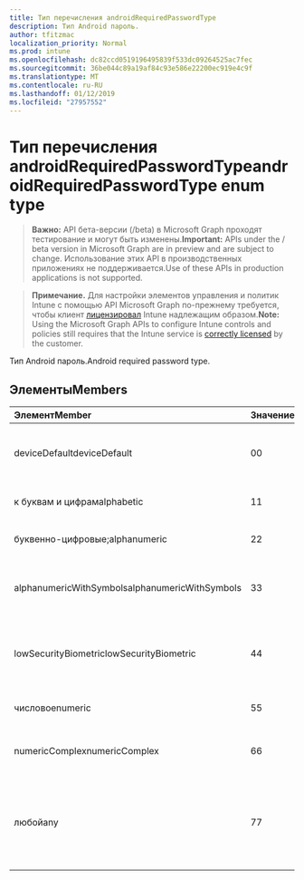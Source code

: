 ```yaml
---
title: Тип перечисления androidRequiredPasswordType
description: Тип Android пароль.
author: tfitzmac
localization_priority: Normal
ms.prod: intune
ms.openlocfilehash: dc82ccd0519196495839f533dc09264525ac7fec
ms.sourcegitcommit: 36be044c89a19af84c93e586e22200ec919e4c9f
ms.translationtype: MT
ms.contentlocale: ru-RU
ms.lasthandoff: 01/12/2019
ms.locfileid: "27957552"
---
```

# <a name="androidrequiredpasswordtype-enum-type"></a><span data-ttu-id="cc090-103">Тип перечисления androidRequiredPasswordType</span><span class="sxs-lookup"><span data-stu-id="cc090-103">androidRequiredPasswordType enum type</span></span>

> <span data-ttu-id="cc090-104">**Важно:** API бета-версии (/beta) в Microsoft Graph проходят тестирование и могут быть изменены.</span><span class="sxs-lookup"><span data-stu-id="cc090-104">**Important:** APIs under the / beta version in Microsoft Graph are in preview and are subject to change.</span></span> <span data-ttu-id="cc090-105">Использование этих API в производственных приложениях не поддерживается.</span><span class="sxs-lookup"><span data-stu-id="cc090-105">Use of these APIs in production applications is not supported.</span></span>

> <span data-ttu-id="cc090-106">**Примечание.** Для настройки элементов управления и политик Intune с помощью API Microsoft Graph по-прежнему требуется, чтобы клиент [лицензировал](https://go.microsoft.com/fwlink/?linkid=839381) Intune надлежащим образом.</span><span class="sxs-lookup"><span data-stu-id="cc090-106">**Note:** Using the Microsoft Graph APIs to configure Intune controls and policies still requires that the Intune service is [correctly licensed](https://go.microsoft.com/fwlink/?linkid=839381) by the customer.</span></span>

<span data-ttu-id="cc090-107">Тип Android пароль.</span><span class="sxs-lookup"><span data-stu-id="cc090-107">Android required password type.</span></span>
## <a name="members"></a><span data-ttu-id="cc090-108">Элементы</span><span class="sxs-lookup"><span data-stu-id="cc090-108">Members</span></span>
|<span data-ttu-id="cc090-109">Элемент</span><span class="sxs-lookup"><span data-stu-id="cc090-109">Member</span></span>|<span data-ttu-id="cc090-110">Значение</span><span class="sxs-lookup"><span data-stu-id="cc090-110">Value</span></span>|<span data-ttu-id="cc090-111">Описание</span><span class="sxs-lookup"><span data-stu-id="cc090-111">Description</span></span>|
|:---|:---|:---|
|<span data-ttu-id="cc090-112">deviceDefault</span><span class="sxs-lookup"><span data-stu-id="cc090-112">deviceDefault</span></span>|<span data-ttu-id="cc090-113">0</span><span class="sxs-lookup"><span data-stu-id="cc090-113">0</span></span>|<span data-ttu-id="cc090-114">Значение по умолчанию устройства, без цели.</span><span class="sxs-lookup"><span data-stu-id="cc090-114">Device default value, no intent.</span></span>|
|<span data-ttu-id="cc090-115">к буквам и цифрам</span><span class="sxs-lookup"><span data-stu-id="cc090-115">alphabetic</span></span>|<span data-ttu-id="cc090-116">1</span><span class="sxs-lookup"><span data-stu-id="cc090-116">1</span></span>|<span data-ttu-id="cc090-117">К буквам и цифрам пароль.</span><span class="sxs-lookup"><span data-stu-id="cc090-117">Alphabetic password required.</span></span>|
|<span data-ttu-id="cc090-118">буквенно-цифровые;</span><span class="sxs-lookup"><span data-stu-id="cc090-118">alphanumeric</span></span>|<span data-ttu-id="cc090-119">2</span><span class="sxs-lookup"><span data-stu-id="cc090-119">2</span></span>|<span data-ttu-id="cc090-120">Буквенно-цифровой пароль.</span><span class="sxs-lookup"><span data-stu-id="cc090-120">Alphanumeric password required.</span></span>|
|<span data-ttu-id="cc090-121">alphanumericWithSymbols</span><span class="sxs-lookup"><span data-stu-id="cc090-121">alphanumericWithSymbols</span></span>|<span data-ttu-id="cc090-122">3</span><span class="sxs-lookup"><span data-stu-id="cc090-122">3</span></span>|<span data-ttu-id="cc090-123">Буквы или цифры с символы пароль.</span><span class="sxs-lookup"><span data-stu-id="cc090-123">Alphanumeric with symbols password required.</span></span>|
|<span data-ttu-id="cc090-124">lowSecurityBiometric</span><span class="sxs-lookup"><span data-stu-id="cc090-124">lowSecurityBiometric</span></span>|<span data-ttu-id="cc090-125">4</span><span class="sxs-lookup"><span data-stu-id="cc090-125">4</span></span>|<span data-ttu-id="cc090-126">Биометрия низкой безопасности на основе пароль.</span><span class="sxs-lookup"><span data-stu-id="cc090-126">Low security biometrics based password required.</span></span>|
|<span data-ttu-id="cc090-127">числовое</span><span class="sxs-lookup"><span data-stu-id="cc090-127">numeric</span></span>|<span data-ttu-id="cc090-128">5</span><span class="sxs-lookup"><span data-stu-id="cc090-128">5</span></span>|<span data-ttu-id="cc090-129">Числовой пароль.</span><span class="sxs-lookup"><span data-stu-id="cc090-129">Numeric password required.</span></span>|
|<span data-ttu-id="cc090-130">numericComplex</span><span class="sxs-lookup"><span data-stu-id="cc090-130">numericComplex</span></span>|<span data-ttu-id="cc090-131">6</span><span class="sxs-lookup"><span data-stu-id="cc090-131">6</span></span>|<span data-ttu-id="cc090-132">Числовой сложный пароль.</span><span class="sxs-lookup"><span data-stu-id="cc090-132">Numeric complex password required.</span></span>|
|<span data-ttu-id="cc090-133">любой</span><span class="sxs-lookup"><span data-stu-id="cc090-133">any</span></span>|<span data-ttu-id="cc090-134">7</span><span class="sxs-lookup"><span data-stu-id="cc090-134">7</span></span>|<span data-ttu-id="cc090-135">Пароль или шаблон является обязательным, а какие-либо допустима.</span><span class="sxs-lookup"><span data-stu-id="cc090-135">A password or pattern is required, and any is acceptable.</span></span>|





